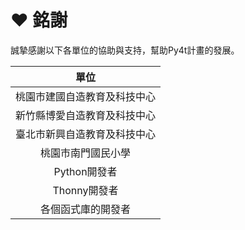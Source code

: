 # ❤️ 銘謝

誠摯感謝以下各單位的協助與支持，幫助Py4t計畫的發展。

|       單位            | 
| :-----------:                    | 
| 桃園市建國自造教育及科技中心       |
| 新竹縣博愛自造教育及科技中心       |
| 臺北市新興自造教育及科技中心       |
| 桃園市南門國民小學                |
| Python開發者       |
| Thonny開發者       |
|各個函式庫的開發者   |



